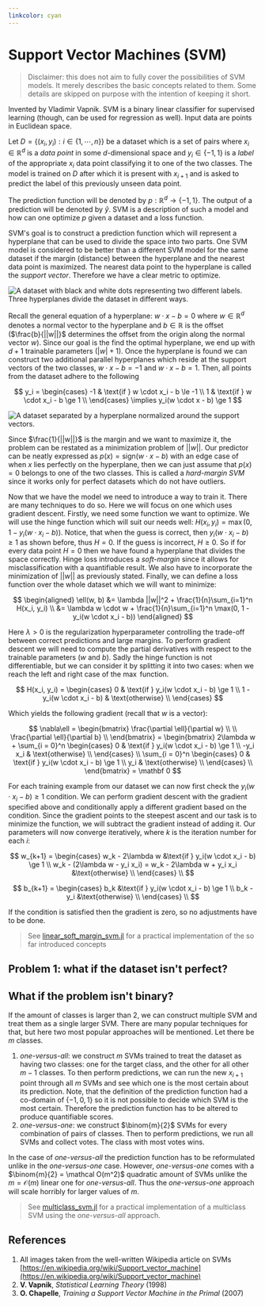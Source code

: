```yaml
---
linkcolor: cyan
---
```


# Support Vector Machines (SVM)

> Disclaimer: this does not aim to fully cover the possibilities of SVM models. It merely describes the basic concepts related to them. Some details are skipped on purpose with the intention of keeping it short.

Invented by Vladimir Vapnik. SVM is a binary linear classifier for supervised learning (though, can be used for regression as well). Input data are points in Euclidean space.

Let $D = \{(x_i, y_i) : i \in \{1, \cdots, n\}\}$ be a dataset which is a set of pairs where $x_i \in \mathbb R^d$ is a _data point_ in some $d$-dimensional space and $y_i \in \{-1, 1\}$ is a _label_ of the appropriate $x_i$ data point classifying it to one of the two classes. The model is trained on $D$ after which it is present with $x_{i+1}$ and is asked to predict the label of this previously unseen data point.

The prediction function will be denoted by $p: \mathbb R^d \to \{-1, 1\}$. The output of a prediction will be denoted by $\hat y$. SVM is a description of such a model and how can one optimize $p$ given a dataset and a loss function.

SVM's goal is to construct a prediction function which will represent a hyperplane that can be used to divide the space into two parts. One SVM model is considered to be better than a different SVM model for the same dataset if the margin (distance) between the hyperplane and the nearest data point is maximized. The nearest data point to the hyperplane is called the _support vector_. Therefore we have a clear metric to optimize.

![A dataset with black and white dots representing two different labels. Three hyperplanes divide the dataset in different ways.](<https://upload.wikimedia.org/wikipedia/commons/thumb/b/b5/Svm_separating_hyperplanes_(SVG).svg/1920px-Svm_separating_hyperplanes_(SVG).svg.png>)

Recall the general equation of a hyperplane: $w \cdot x - b = 0$ where $w \in \mathbb R^d$ denotes a normal vector to the hyperplane and $b \in \mathbb R$ is the offset ($\frac{b}{||w||}$ determines the offset from the origin along the normal vector $w$). Since our goal is the find the optimal hyperplane, we end up with $d+1$ trainable parameters ($|w| + 1$). Once the hyperplane is found we can construct two additional parallel hyperplanes which reside at the support vectors of the two classes, $w \cdot x - b = -1$ and $w \cdot x - b = 1$. Then, all points from the dataset adhere to the following

$$
y_i = \begin{cases}
	-1 & \text{if } w \cdot x_i - b \le -1 \\
	1 & \text{if } w \cdot x_i - b \ge 1 \\
\end{cases} \implies y_i(w \cdot x - b) \ge 1
$$

![A dataset separated by a hyperplane normalized around the support vectors.](https://upload.wikimedia.org/wikipedia/commons/thumb/7/72/SVM_margin.png/1920px-SVM_margin.png)

Since $\frac{1}{||w||}$ is the margin and we want to maximize it, the problem can be restated as a minimization problem of $||w||$. Our predictor can be neatly expressed as $p(x) = \text{sign}(w \cdot x - b)$ with an edge case of when $x$ lies perfectly on the hyperplane, then we can just assume that $p(x) = 0$ belongs to one of the two classes. This is called a _hard-margin SVM_ since it works only for perfect datasets which do not have outliers.

Now that we have the model we need to introduce a way to train it. There are many techniques to do so. Here we will focus on one which uses gradient descent. Firstly, we need some function we want to optimize. We will use the hinge function which will suit our needs well: $H(x_i, y_i) = \max(0, 1 - y_i(w \cdot x_i - b))$. Notice, that when the guess is correct, then $y_i(w \cdot x_i - b) \ge 1$ as shown before, thus $H = 0$. If the guess is incorrect, $H \ge 0$. So if for every data point $H = 0$ then we have found a hyperplane that divides the space correctly. Hinge loss introduces a _soft-margin_ since it allows for misclassification with a quantifiable result. We also have to incorporate the minimization of $||w||$ as previously stated. Finally, we can define a loss function over the whole dataset which we will want to minimize:

$$
\begin{aligned}
	\ell(w, b) &= \lambda ||w||^2 +  \frac{1}{n}\sum_{i=1}^n H(x_i, y_i) \\
	 					 &= \lambda w \cdot w + \frac{1}{n}\sum_{i=1}^n \max(0, 1 - y_i(w \cdot x_i - b))
\end{aligned}
$$

Here $\lambda > 0$ is the regularization hyperparameter controlling the trade-off between correct predictions and large margins. To perform gradient descent we will need to compute the partial derivatives with respect to the trainable parameters ($w$ and $b$). Sadly the hinge function is not differentiable, but we can consider it by splitting it into two cases: when we reach the left and right case of the $\max$ function.

$$
H(x_i, y_i) = \begin{cases}
	0 & \text{if } y_i(w \cdot x_i - b) \ge 1 \\
	1 - y_i(w \cdot x_i - b) & \text{otherwise} \\
\end{cases}
$$

Which yields the following gradient (recall that $w$ is a vector):

$$
\nabla\ell = \begin{bmatrix}
	\frac{\partial \ell}{\partial w} \\
	\\
	\frac{\partial \ell}{\partial b} \\
\end{bmatrix} = \begin{bmatrix}
	2\lambda w + \sum_{i = 0}^n \begin{cases}
		0 & \text{if } y_i(w \cdot x_i - b) \ge 1 \\
		-y_i x_i & \text{otherwise} \\
	\end{cases} \\
	\sum_{i = 0}^n \begin{cases}
		0 & \text{if } y_i(w \cdot x_i - b) \ge 1 \\
		y_i & \text{otherwise} \\
	\end{cases} \\
\end{bmatrix} = \mathbf 0
$$

For each training example from our dataset we can now first check the $y_i(w \cdot x_i - b) \ge 1$ condition. We can perform gradient descent with the gradient specified above and conditionally apply a different gradient based on the condition. Since the gradient points to the steepest ascent and our task is to minimize the function, we will subtract the gradient instead of adding it. Our parameters will now converge iteratively, where $k$ is the iteration number for each $i$:

$$
w_{k+1} = \begin{cases}
	w_k - 2\lambda w &\text{if } y_i(w \cdot x_i - b) \ge 1 \\
	w_k - (2\lambda w - y_i x_i) = w_k - 2\lambda w + y_i x_i &\text{otherwise} \\
\end{cases} \\
$$

$$
b_{k+1} = \begin{cases}
	b_k &\text{if } y_i(w \cdot x_i - b) \ge 1 \\
	b_k - y_i &\text{otherwise} \\
\end{cases} \\
$$

If the condition is satisfied then the gradient is zero, so no adjustments have to be done.

> See [linear_soft_margin_svm.jl](linear_soft_margin_svm.jl) for a practical implementation of the so far introduced concepts

## Problem 1: what if the dataset isn't perfect?

## What if the problem isn't binary?

If the amount of classes is larger than 2, we can construct multiple SVM and treat them as a single larger SVM. There are many popular techniques for that, but here two most popular approaches will be mentioned. Let there be $m$ classes.

1. _one-versus-all_: we construct $m$ SVMs trained to treat the dataset as having two classes: one for the target class, and the other for all other $m-1$ classes. To then perform predictions, we can run the new $x_{i+1}$ point through all $m$ SVMs and see which one is the most certain about its prediction. Note, that the definition of the prediction function had a co-domain of $\{-1, 0, 1\}$ so it is not possible to decide which SVM is the most certain. Therefore the prediction function has to be altered to produce quantifiable scores.
2. _one-versus-one_: we construct $\binom{m}{2}$ SVMs for every combination of pairs of classes. Then to perform predictions, we run all SVMs and collect votes. The class with most votes wins.

In the case of _one-versus-all_ the prediction function has to be reformulated unlike in the _one-versus-one_ case. However, _one-versus-one_ comes with a $\binom{m}{2} = \mathcal O(m^2)$ quadratic amount of SVMs unlike the $m = \mathcal O(m)$ linear one for _one-versus-all_. Thus the _one-versus-one_ approach will scale horribly for larger values of $m$.

> See [multiclass_svm.jl](multiclass_svm.jl) for a practical implementation of a multiclass SVM using the _one-versus-all_ approach.

## References

1. All images taken from the well-written Wikipedia article on SVMs [https://en.wikipedia.org/wiki/Support_vector_machine](https://en.wikipedia.org/wiki/Support_vector_machine)
2. **V. Vapnik**, _Statistical Learning Theory_ (1998)
3. **O. Chapelle**, _Training a Support Vector Machine in the Primal_ (2007)
